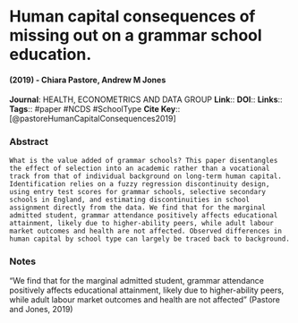 # Human capital consequences of missing out on a grammar school education.
#### (2019) - Chiara Pastore, Andrew M Jones
**Journal**: HEALTH, ECONOMETRICS AND DATA GROUP
**Link**:: 
**DOI**:: 
**Links**:: 
**Tags**:: #paper #NCDS #SchoolType 
**Cite Key**:: [@pastoreHumanCapitalConsequences2019]

### Abstract

```
What is the value added of grammar schools? This paper disentangles the effect of selection into an academic rather than a vocational track from that of individual background on long-term human capital. Identification relies on a fuzzy regression discontinuity design, using entry test scores for grammar schools, selective secondary schools in England, and estimating discontinuities in school assignment directly from the data. We find that for the marginal admitted student, grammar attendance positively affects educational attainment, likely due to higher-ability peers, while adult labour market outcomes and health are not affected. Observed differences in human capital by school type can largely be traced back to background.
```

### Notes

“We find that for the marginal admitted student, grammar attendance positively affects educational attainment, likely due to higher-ability peers, while adult labour market outcomes and health are not affected” (Pastore and Jones, 2019)